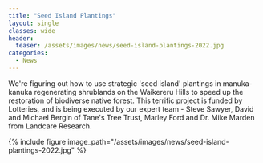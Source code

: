 ```yaml
---
title: "Seed Island Plantings"
layout: single
classes: wide
header:
  teaser: /assets/images/news/seed-island-plantings-2022.jpg
categories:
  - News
---
```


We're figuring out how to use strategic 'seed island' plantings in manuka-kanuka regenerating shrublands on the Waikereru Hills to speed up the restoration of biodiverse native forest. This terrific project is funded by Lotteries, and is being executed by our expert team - Steve Sawyer, David and Michael Bergin of Tane's Tree Trust, Marley Ford and Dr. Mike Marden from Landcare Research.

{% include figure image_path="/assets/images/news/seed-island-plantings-2022.jpg" %}